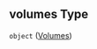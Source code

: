## volumes Type

`object` ([Volumes](fluence-properties-services-service-config-properties-deployment-list-deployment-properties-overrides-module-overrides-properties-volumes.md))
